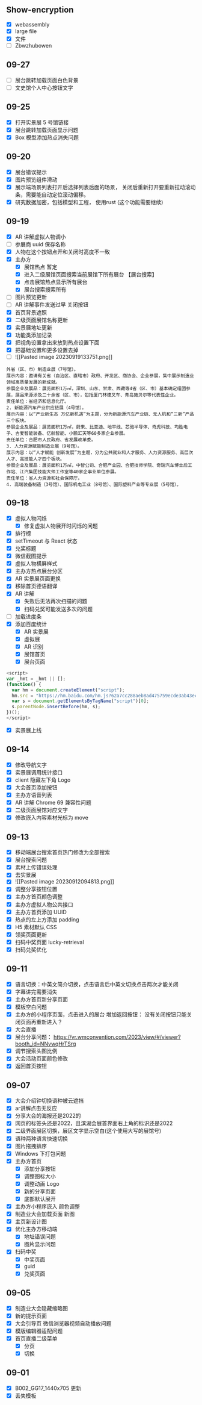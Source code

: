 ## Show-encryption

- [x] webassembly
- [x] large file
- [x] 文件
- [ ] Zbwzhubowen

## 09-27

- [ ] 展台跳转加载页面白色背景
- [ ] 文史馆个人中心按钮文字
## 09-25

- [x] 打开实景展 5 号馆链接
- [x] 展台跳转加载页面显示问题
- [x] Box 模型添加热点消失问题
## 09-20

- [x] 展台错误提示
- [x] 图片预览组件滑动
- [x] 展示端场景列表打开后选择列表后面的场景， 关闭后重新打开要重新拉动滚动条，需要能自动定位滚动偏移。  
- [x] 研究数据加密，包括模型和工程， 使用rust (这个功能需要继续)
## 09-19

- [x] AR 讲解虚拟人物调小
- [ ] 参展商 uuid 保存名称
- [x] 人物在这个按钮点开和关闭时高度不一致
- [x] 主办方
	- [x] 展馆热点 暂定
	- [x] 进入二级展馆页面搜索当前展馆下所有展台 【展台搜索】
	- [x] 点击展馆热点显示所有展台
	- [x] 展台搜索搜索所有
- [ ] 图片预览更新
- [ ] AR 讲解事件发送过早 关闭按钮
- [x] 首页背景遮照
- [x] 二级页面展馆名称更新
- [x] 实景展地址更新
- [x] 功能类添加记录
- [x] 把视角设置拿出来放到热点设置下面  
- [x] 把基础设置和更多设置去掉
- [ ] ![[Pasted image 20230919133751.png]]

```
外省（区、市）制造业展（7号馆）。
展示内容：邀请有关省（自治区、直辖市）政府、开发区、商协会、企业参展，集中展示制造业领域高质量发展的新成就。
参展企业及展品：展览面积1万㎡，深圳、山东、甘肃、西藏等4省（区、市）基本确定组团参展，展品来源涉及二十余省（区、市），包括厦门林德叉车、青岛施贝尔等代表性企业。
责任单位：省经济和信息化厅。
2. 新能源汽车产业供应链展（4号馆）。
展示内容：以“产业新生态 万亿新机遇”为主题，分为新能源汽车产业链、无人机和“三新”产品三个板块。
参展企业及展品：展览面积1万㎡，蔚来、比亚迪、地平线、芯驰半导体、奇虎科技、均胜电子、吉麦智能装备、亿航智能、小鹏汇天等60多家企业参展。
责任单位：合肥市人民政府、省发展改革委。
3. 人力资源赋能制造业展（9号馆）。
展示内容：以“人才赋能 创新发展”为主题，分为公共就业和人才服务、人力资源服务、高层次人才、高技能人才四个板块。
参展企业及展品：展览面积1万㎡，中智公司、合肥产业园、合肥技师学院、奇瑞汽车博士后工作站、江汽集团技能大师工作室等40家企事业单位参展。
责任单位：省人力资源和社会保障厅。
4. 高端装备制造（3号馆）、国际机电工业（8号馆）、国际塑料产业等专业展（5号馆）。
```
## 09-18

- [x] 虚拟人物闪烁
	- [x] 修复虚拟人物展开时闪烁的问题
- [x] 排行榜
- [x] setTimeout 与 React 状态
- [x] 兑奖标题
- [x] 微信截图提示
- [x] 虚拟人物横屏样式
- [x] 主办方热点展台分区
- [x] AR 实景展页面更换
- [x] 移除首页德语翻译
- [x] AR 讲解
	- [x] 失败后无法再次扫描的问题
	- [x] 扫码兑奖可能发送多次的问题
- [ ] 加载进度条
- [x] 添加百度统计
	- [x] AR 实景展
	- [x] 虚拟展
	- [x] AR 识别
	- [x] 展馆首页
	- [x] 展台页面
```js      
<script>
var _hmt = _hmt || [];
(function() {
  var hm = document.createElement("script");
  hm.src = "https://hm.baidu.com/hm.js?62a7cc288aeb8ad475759ecde3ab43ec";
  var s = document.getElementsByTagName("script")[0]; 
  s.parentNode.insertBefore(hm, s);
})();
</script>
```
- [x] 实景展上线
## 09-14

- [x] 修改导航文字
- [x] 实景展调用统计接口
- [x] client 隐藏左下角 Logo
- [x] 大会首页添加按钮
- [x] 主办方语音列表
- [x] AR 讲解 Chrome 69 兼容性问题
- [x] 二级页面展馆对应文字
- [x] 修改嵌入内容素材光标为 move
## 09-13

- [x] 移动端展台搜索首页热门修改为全部搜索
- [x] 展台搜索问题
- [x] 素材上传错误处理
- [x] 去实景展
- [x] ![[Pasted image 20230912094813.png]]
- [x] 调整分享按钮位置
- [x] 主办方首页颜色调整
- [x] 主办方虚拟人物公共接口
- [x] 主办方首页添加 UUID
- [x] 热点的左上方添加 padding
- [x] H5 素材默认 CSS
- [x] 领奖页面更新
- [x] 扫码中奖页面 lucky-retrieval
- [x] 扫码兑奖优化
## 09-11

- [x] 语言切换：中英文简介切换，点击语言后中英文切换点击两次才能关闭  
- [x] 字幕讲完需要消失
- [x] 主办方首页新分享页面
- [x] 模板空白问题
- [x] 主办方的小程序页面，点击进入的展台 增加返回按钮： 没有关闭按钮只能关闭页面再重新进入？
- [x] 大会直播
- [x] 展台分享问题： https://vr.wmconvention.com/2023/view/#/viewer?booth_id=NNvwqHrTSrg
- [x] 调节搜索头图比例
- [x] 大会活动页面颜色修改
- [x] 返回首页按钮
## 09-07

- [x] 大会介绍钟切换语种被云遮挡
- [x] ar讲解点击无反应
- [x] 分享大会的海报还是2022的
- [x] 网页的标签头还是2022，且滨湖会展首界面右上角的标识还是2022
- [x] 二级界面展区切换，展区文字显示空白(这个使用大写的展馆号)
- [x] 语种两种语言快速切换
- [x] 图片拖拽排序
- [x] Windows 下打包问题
- [x] 主办方首页
	- [x] 添加分享按钮
	- [x] 调整图标大小
	- [x] 调整动画 Logo
	- [x] 新的分享页面
	- [x] 底部默认展开
- [x] 主办方小程序嵌入 颜色调整
- [x] 制造业大会加载页面 新图
- [x] 主页新设计图
- [x] 优化主办方移动端
	- [x] 地址错误问题
	- [x] 图片显示问题
- [x] 扫码中奖
	- [x] 中奖页面
	- [x] guid
	- [x] 兑奖页面
## 09-05

- [x] 制造业大会隐藏缩略图
- [x] 新的提示页面
- [x] 大会引导页 微信浏览器视频自动播放问题
- [x] 模版编辑器适配问题
- [x] 首页直播二级菜单
	- [x] 分页
	- [x] 切换
## 09-01

- [x] B002_GG17_1440x705 更新
- [x] 丢失模板